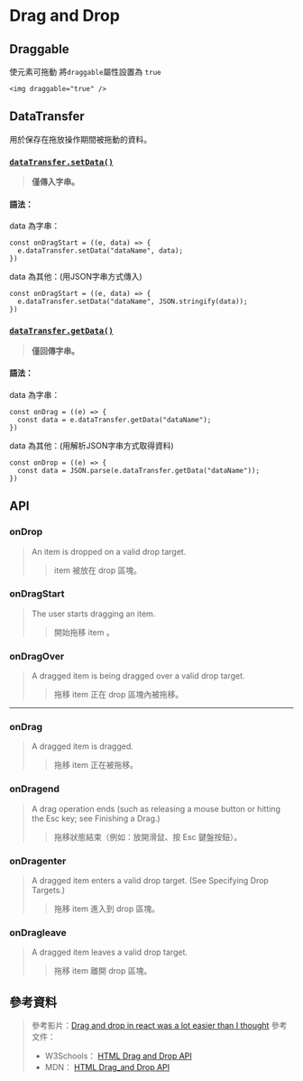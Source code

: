 # Drag and Drop
## Draggable
使元素可拖動
將`draggable`屬性設置為 `true`
```jsx!
<img draggable="true" />
```
## DataTransfer
用於保存在拖放操作期間被拖動的資料。
### [`dataTransfer.setData()`](https://developer.mozilla.org/en-US/docs/Web/API/DataTransfer/setData)

> **僅傳入字串。**

#### 語法：
data 為字串：
```jsx=
const onDragStart = ((e, data) => {
  e.dataTransfer.setData("dataName", data);
})
```
data 為其他：(用JSON字串方式傳入)
```jsx=
const onDragStart = ((e, data) => {
  e.dataTransfer.setData("dataName", JSON.stringify(data));
})
```
### [`dataTransfer.getData()`](https://developer.mozilla.org/en-US/docs/Web/API/DataTransfer/getData)

> **僅回傳字串。**

#### 語法：
data 為字串：
```jsx=
const onDrag = ((e) => {
  const data = e.dataTransfer.getData("dataName");
})
```
data 為其他：(用解析JSON字串方式取得資料)
```jsx=
const onDrop = ((e) => {
  const data = JSON.parse(e.dataTransfer.getData("dataName"));
})
```


## API
### onDrop
> An item is dropped on a valid drop target.
>> item 被放在 drop 區塊。
### onDragStart
> The user starts dragging an item.
>> 開始拖移 item 。
### onDragOver
> A dragged item is being dragged over a valid drop target.
>> 拖移 item 正在 drop 區塊內被拖移。

---
### onDrag
> A dragged item is dragged.
>> 拖移 item 正在被拖移。
### onDragend
> A drag operation ends (such as releasing a mouse button or hitting the Esc key; see Finishing a Drag.)
>> 拖移狀態結束（例如：放開滑鼠、按 Esc 鍵盤按鈕）。
### onDragenter	
> A dragged item enters a valid drop target. (See Specifying Drop Targets.)
>> 拖移 item 進入到 drop 區塊。
### onDragleave	
> A dragged item leaves a valid drop target.
>> 拖移 item 離開 drop 區塊。

## 參考資料
> 參考影片：[Drag and drop in react was a lot easier than I thought](https://www.youtube.com/watch?v=u65Y-vqYNAk)
> 參考文件：
> - W3Schools： [HTML Drag and Drop API](https://www.w3schools.com/html/html5_draganddrop.asp)
> - MDN： [HTML Drag_and Drop API](https://developer.mozilla.org/en-US/docs/Web/API/HTML_Drag_and_Drop_API)